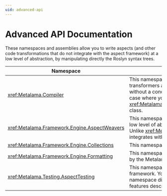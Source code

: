 ```yaml
---
uid: advanced-api
---
```


# Advanced API Documentation

These namespaces and assemblies allow you to write aspects (and other code transformations that do not integrate with the aspect framework) at a low level of abstraction, by manipulating directly the Roslyn syntax trees.


| Namespace                             | Description                                                                                                                |
|---------------------------------------|----------------------------------------------------------------------------------------------------------------------------|
| <xref:Metalama.Compiler>              | This namespace allows to write source transformers at the lowest level of abstraction, without a concept of aspect. There is no use case where you should use this API, except the <xref:Metalama.Compiler.MetalamaPlugInAttribute> class.                                                                     |
| <xref:Metalama.Framework.Engine.AspectWeavers>        | This namespace allows you to write aspects at a low level of abstraction with the Roslyn APIs. Unlike <xref:Metalama.Compiler>, this namespace integrates with the | <xref:Metalama.Framework.Engine.CodeModel> | This namespace maps the high-level code model to the Roslyn API. |
| <xref:Metalama.Framework.Engine.Collections>     | This namespace exposes collection interfaces. |
| <xref:Metalama.Framework.Engine.Formatting>  | This namespace exposes the annotations used by the Metalama formatting feature. |
| <xref:Metalama.Testing.AspectTesting>  | This namespace exposes the Metalama test framework. You should normally not use this namespace directly, but use the high-level features described in <xref:aspect-testing>. |
